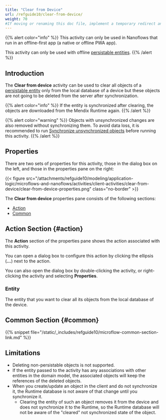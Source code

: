 ```yaml
---
title: "Clear from Device"
url: /refguide10/clear-from-device/
weight: 70
#If moving or renaming this doc file, implement a temporary redirect and let the respective team know they should update the URL in the product. See Mapping to Products for more details.
---
```


{{% alert color="info" %}}
This activity can only be used in Nanoflows that run in an offline-first app (a native or offline PWA app).

This activity can only be used with offline [persistable entities](/refguide10/persistability/).
{{% /alert %}}

## Introduction

The **Clear from device** activity can be used to clear all objects of a [persistable entity](/refguide10/persistability/) only from the local database of a device but these objects are not going to be deleted from the server after synchronization.

{{% alert color="info" %}}
If the entity is synchronized after clearing, the objects are downloaded from the Mendix Runtime again.
{{% /alert %}}

{{% alert color="warning" %}}
Objects with unsynchronized changes are also removed without synchronizing them. To avoid data loss, it is recommended to run [Synchronize unsynchronized objects](/refguide10/synchronize/#unsynchronized-objects) before running this activity.
{{% /alert %}}

## Properties

There are two sets of properties for this activity, those in the dialog box on the left, and those in the properties pane on the right:

{{< figure src="/attachments/refguide10/modeling/application-logic/microflows-and-nanoflows/activities/client-activities/clear-from-device/clear-from-device-properties.png" class="no-border" >}}

The **Clear from device** properties pane consists of the following sections:

* [Action](#action)
* [Common](#common)

## Action Section {#action}

The **Action** section of the properties pane shows the action associated with this activity.

You can open a dialog box to configure this action by clicking the ellipsis (**…**) next to the action.

You can also open the dialog box by double-clicking the activity, or right-clicking the activity and selecting **Properties**.

### Entity

The entity that you want to clear all its objects from the local database of the device.

## Common Section {#common}

{{% snippet file="/static/_includes/refguide10/microflow-common-section-link.md" %}}

## Limitations

* Deleting non-persistable objects is not supported.
* If the entity passed to the activity has any associations with other entities in the domain model, the associated objects will keep the references of the deleted objects.
* When you create/update an object in the client and do not synchronize it, the Runtime database is not aware of that change until you synchronize it.
    * Clearing the entity of such an object removes it from the device and does not synchronize it to the Runtime, so the Runtime database will not be aware of the "cleared" not synchronized state of the object.
